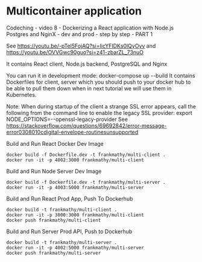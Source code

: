 # Multicontainer application

Codeching - video 8 - Dockerizing a React application with Node.js Postgres and NginX - dev and prod - step by step - PART 1

See https://youtu.be/-pTel5FojAQ?si=IicYFIDKs0lQyOyv and https://youtu.be/OVVGwc90guo?si=z41-zbarZL_73nuO

It contains React client, Node.js backend, PostgreSQL and Nginx

You can run it in development mode: docker-compose up --build
It contains Dockerfiles for client, server which you should push to your docker hub to be able
to pull them down when in next tutorial we will use them in Kubernetes.

Note: When during startup of the client a strange SSL error appears, call the following from the command line to enable the legacy SSL provider:
export NODE_OPTIONS=--openssl-legacy-provider
See https://stackoverflow.com/questions/69692842/error-message-error0308010cdigital-envelope-routinesunsupported

Build and Run React Docker Dev Image

```
docker build -f Dockerfile.dev -t frankmathy/multi-client .
docker run -it -p 4002:3000 frankmathy/multi-client
```

Build and Run Node Server Dev Image

```
docker build -f Dockerfile.dev -t frankmathy/multi-server .
docker run -it -p 4003:5000 frankmathy/multi-server
```

Build and Run React Prod App, Push To Dockerhub

```
docker build -t frankmathy/multi-client .
docker run -it -p 3000:3000 frankmathy/multi-client
docker push frankmathy/multi-client
```

Build and Run Server Prod API, Push to Dockerhub

```
docker build -t frankmathy/multi-server .
docker run -it -p 4002:5000 frankmathy/multi-server
docker push frankmathy/multi-server
```
